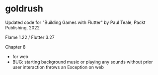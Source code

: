 # goldrush

Updated code for "Building Games with Flutter" by Paul Teale, Packt Publishing, 2022

Flame 1.22 / Flutter 3.27

Chapter 8

- for web
- BUG: starting background music or playing any sounds without prior user interaction throws an Exception on web
